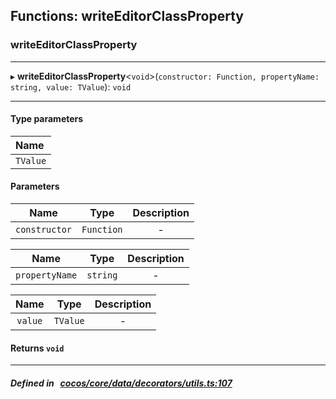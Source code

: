## Functions: writeEditorClassProperty

### writeEditorClassProperty


___
▸ **writeEditorClassProperty**<`void`\>(`constructor: Function, propertyName: string, value: TValue`): `void`
___

#### Type parameters
| Name |
| :------ |
| `TValue` |

#### Parameters

| Name | Type | Description |
| :------: | :------: | :------: |
| `constructor` | `Function` | - |

| Name | Type | Description |
| :------: | :------: | :------: |
| `propertyName` | `string` | - |

| Name | Type | Description |
| :------: | :------: | :------: |
| `value` | `TValue` | - |


#### Returns `void` 
___


##### Defined in &nbsp;   [cocos/core/data/decorators/utils.ts:107](https://github.com/cocos-creator/engine/blob/c7bf6b8a9/cocos/core/data/decorators/utils.ts#L107)&nbsp;

